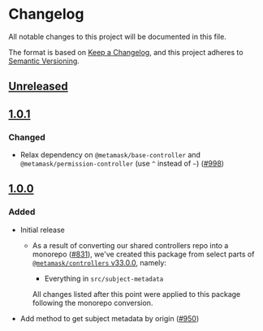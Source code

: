 # Changelog
All notable changes to this project will be documented in this file.

The format is based on [Keep a Changelog](https://keepachangelog.com/en/1.0.0/),
and this project adheres to [Semantic Versioning](https://semver.org/spec/v2.0.0.html).

## [Unreleased]

## [1.0.1]
### Changed
- Relax dependency on `@metamask/base-controller` and `@metamask/permission-controller` (use `^` instead of `~`) ([#998](https://github.com/MetaMask/controllers/pull/998))

## [1.0.0]
### Added
- Initial release
  - As a result of converting our shared controllers repo into a monorepo ([#831](https://github.com/MetaMask/controllers/pull/831)), we've created this package from select parts of [`@metamask/controllers` v33.0.0](https://github.com/MetaMask/controllers/tree/v33.0.0), namely:
    - Everything in `src/subject-metadata`

    All changes listed after this point were applied to this package following the monorepo conversion.
- Add method to get subject metadata by origin ([#950](https://github.com/MetaMask/controllers/pull/950))

[Unreleased]: https://github.com/MetaMask/controllers/compare/@metamask/subject-metadata-controller@1.0.1...HEAD
[1.0.1]: https://github.com/MetaMask/controllers/compare/@metamask/subject-metadata-controller@1.0.0...@metamask/subject-metadata-controller@1.0.1
[1.0.0]: https://github.com/MetaMask/controllers/releases/tag/@metamask/subject-metadata-controller@1.0.0
